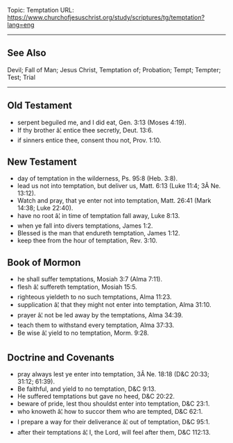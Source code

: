 Topic: Temptation
URL: https://www.churchofjesuschrist.org/study/scriptures/tg/temptation?lang=eng

---

## See Also

Devil; Fall of Man; Jesus Christ, Temptation of; Probation; Tempt; Tempter; Test; Trial

---

## Old Testament

- serpent beguiled me, and I did eat, Gen. 3:13 (Moses 4:19).
- If thy brother â¦ entice thee secretly, Deut. 13:6.
- if sinners entice thee, consent thou not, Prov. 1:10.

## New Testament

- day of temptation in the wilderness, Ps. 95:8 (Heb. 3:8).
- lead us not into temptation, but deliver us, Matt. 6:13 (Luke 11:4; 3Â Ne. 13:12).
- Watch and pray, that ye enter not into temptation, Matt. 26:41 (Mark 14:38; Luke 22:40).
- have no root â¦ in time of temptation fall away, Luke 8:13.
- when ye fall into divers temptations, James 1:2.
- Blessed is the man that endureth temptation, James 1:12.
- keep thee from the hour of temptation, Rev. 3:10.

## Book of Mormon

- he shall suffer temptations, Mosiah 3:7 (Alma 7:11).
- flesh â¦ suffereth temptation, Mosiah 15:5.
- righteous yieldeth to no such temptations, Alma 11:23.
- supplication â¦ that they might not enter into temptation, Alma 31:10.
- prayer â¦ not be led away by the temptations, Alma 34:39.
- teach them to withstand every temptation, Alma 37:33.
- Be wise â¦ yield to no temptation, Morm. 9:28.

## Doctrine and Covenants

- pray always lest ye enter into temptation, 3Â Ne. 18:18 (D&C 20:33; 31:12; 61:39).
- Be faithful, and yield to no temptation, D&C 9:13.
- He suffered temptations but gave no heed, D&C 20:22.
- beware of pride, lest thou shouldst enter into temptation, D&C 23:1.
- who knoweth â¦ how to succor them who are tempted, D&C 62:1.
- I prepare a way for their deliverance â¦ out of temptation, D&C 95:1.
- after their temptations â¦ I, the Lord, will feel after them, D&C 112:13.

